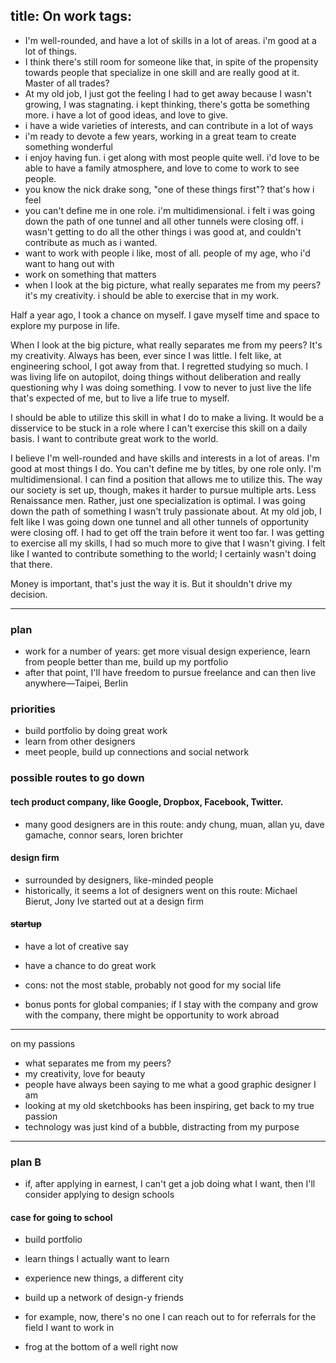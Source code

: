 title: On work
tags:
---

- I'm well-rounded, and have a lot of skills in a lot of areas. i'm good at a lot of things.
- I think there's still room for someone like that, in spite of the propensity towards people that specialize in one skill and are really good at it. Master of all trades?
- At my old job, I just got the feeling I had to get away because I wasn't growing, I was stagnating. i kept thinking, there's gotta be something more. i have a lot of good ideas, and love to give.
- i have a wide varieties of interests, and can contribute in a lot of ways
- i'm ready to devote a few years, working in a great team to create something wonderful
- i enjoy having fun. i get along with most people quite well. i'd love to be able to have a family atmosphere, and love to come to work to see people.
- you know the nick drake song, "one of these things first"? that's how i feel
- you can't define me in one role. i'm multidimensional. i felt i was going down the path of one tunnel and all other tunnels were closing off. i wasn't getting to do all the other things i was good at, and couldn't contribute as much as i wanted.
- want to work with people i like, most of all. people of my age, who i'd want to hang out with
- work on something that matters
- when I look at the big picture, what really separates me from my peers? it's my creativity. i should be able to exercise that in my work.

Half a year ago, I took a chance on myself. I gave myself time and space to explore my purpose in life.

When I look at the big picture, what really separates me from my peers? It's my creativity. Always has been, ever since I was little. I felt like, at engineering school, I got away from that. I regretted studying so much. I was living life on autopilot, doing things without deliberation and really questioning why I was doing something. I vow to never to just live the life that's expected of me, but to live a life true to myself.

I should be able to utilize this skill in what I do to make a living. It would be a disservice to be stuck in a role where I can't exercise this skill on a daily basis. I want to contribute great work to the world.

I believe I'm well-rounded and have skills and interests in a lot of areas. I'm good at most things I do. You can't define me by titles, by one role only. I'm multidimensional. I can find a position that allows me to utilize this. The way our society is set up, though, makes it harder to pursue multiple arts. Less Renaissance men. Rather, just one specialization is optimal. I was going down the path of something I wasn't truly passionate about. At my old job, I felt like I was going down one tunnel and all other tunnels of opportunity were closing off. I had to get off the train before it went too far. I was getting to exercise all my skills, I had so much more to give that I wasn't giving. I felt like I wanted to contribute something to the world; I certainly wasn't doing that there.

Money is important, that's just the way it is. But it shouldn't drive my decision.

---
### plan

- work for a number of years: get more visual design experience, learn from people better than me, build up my portfolio
- after that point, I'll have freedom to pursue freelance and can then live anywhere—Taipei, Berlin

### priorities

- build portfolio by doing great work
- learn from other designers
- meet people, build up connections and social network

### possible routes to go down

#### tech product company, like Google, Dropbox, Facebook, Twitter.

- many good designers are in this route: andy chung, muan, allan yu, dave gamache, connor sears, loren brichter

#### design firm

- surrounded by designers, like-minded people
- historically, it seems a lot of designers went on this route: Michael Bierut, Jony Ive started out at a design firm

#### ~~startup~~

- have a lot of creative say
- have a chance to do great work
- cons: not the most stable, probably not good for my social life

- bonus ponts for global companies; if I stay with the company and grow with the company, there might be opportunity to work abroad

---
on my passions

- what separates me from my peers?
- my creativity, love for beauty
- people have always been saying to me what a good graphic designer I am
- looking at my old sketchbooks has been inspiring, get back to my true passion
- technology was just kind of a bubble, distracting from my purpose

---
### plan B

- if, after applying in earnest, I can't get a job doing what I want, then I'll consider applying to design schools

#### case for going to school

- build portfolio
- learn things I actually want to learn
- experience new things, a different city
- build up a network of design-y friends
- for example, now, there's no one I can reach out to for referrals for the field I want to work in

- frog at the bottom of a well right now